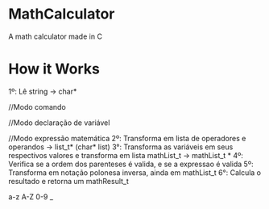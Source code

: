 # MathCalculator
A math calculator made in C

# How it Works
1º: Lê string -> char*

//Modo comando

//Modo declaração de variável

//Modo expressão matemática
2º: Transforma em lista de operadores e operandos -> list_t* (char* list)
3°: Transforma as variáveis em seus respectivos valores e transforma em lista mathList_t -> mathList_t *
4º: Verifica se a ordem dos parenteses é valida, e se a expressao é valida
5º: Transforma em notação polonesa inversa, ainda em mathList_t
6°: Calcula o resultado e retorna um mathResult_t

a-z
A-Z
0-9
_

